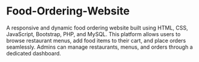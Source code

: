 # Food-Ordering-Website
A responsive and dynamic food ordering website built using HTML, CSS, JavaScript, Bootstrap, PHP, and MySQL. This platform allows users to browse restaurant menus, add food items to their cart, and place orders seamlessly. Admins can manage restaurants, menus, and orders through a dedicated dashboard.
